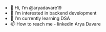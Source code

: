 - 👋 Hi, I’m @aryadavare19
- 👀 I’m interested in backend development
- 🌱 I’m currently learning DSA
- 📫 How to reach me - linkedin Arya Davare

